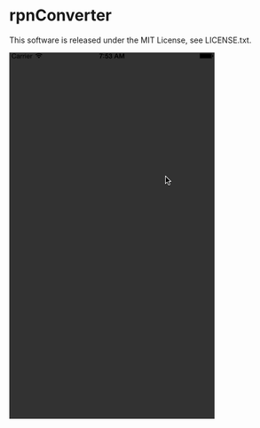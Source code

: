 # rpnConverter
This software is released under the MIT License, see LICENSE.txt.

![rpnConverter](https://github.com/anthrgrnwrld/rpnConverter/blob/master/rpnCalculator/rpnConverter.gif)
